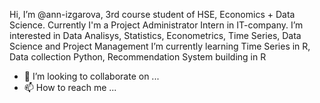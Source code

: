 Hi, I’m @ann-izgarova, 3rd course student of HSE, Economics + Data Science. Currently I'm a Project Administrator Intern in IT-company.
I’m interested in Data Analisys, Statistics, Econometrics, Time Series, Data Science and Project Management
I’m currently learning Time Series in R, Data collection Python, Recommendation System building in R
- 💞️ I’m looking to collaborate on ...
- 📫 How to reach me ...

<!---
ann-izgarova/ann-izgarova is a ✨ special ✨ repository because its `README.md` (this file) appears on your GitHub profile.
You can click the Preview link to take a look at your changes.
--->
